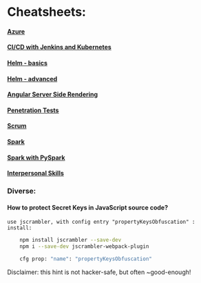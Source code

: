 <link rel="stylesheet" href="_github-markdown.css">

# Cheatsheets:
#### [Azure](azure.md)
#### [CI/CD with Jenkins and Kubernetes](ci_cd_jenkins_kubernetes.md)
#### [Helm - basics](helm.md)
#### [Helm - advanced](helm4k8s.md)
#### [Angular Server Side Rendering](ng.ssr.md)
#### [Penetration Tests](pentest.md)
#### [Scrum](scrum.md)
#### [Spark](spark.md)
#### [Spark with PySpark](spark_pyspark.md)
#### [Interpersonal Skills](interpersonalskills.md)

### Diverse:

#### How to protect Secret Keys in JavaScript source code?
    use jscrambler, with config entry "propertyKeysObfuscation" :
    install:
```sh
    npm install jscrambler --save-dev 
    npm i --save-dev jscrambler-webpack-plugin 

    cfg prop: "name": "propertyKeysObfuscation"
```
Disclaimer: this hint is not hacker-safe, but often ~good-enough!
